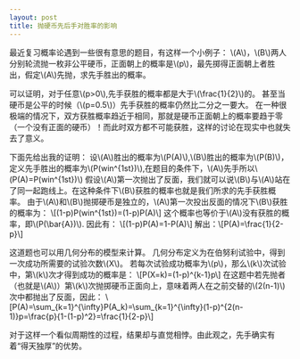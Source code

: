 ```yaml
---
layout: post
title: 抛硬币先后手对胜率的影响
---
```


最近复习概率论遇到一些很有意思的题目，有这样一个小例子：
\\(A\\)，\\(B\\)两人分别轮流抛一枚非公平硬币，正面朝上的概率是\\(p\\)，最先掷得正面朝上者胜出，假定\\(A\\)先抛，求先手胜出的概率。
<!--more-->

可以证明，对于任意\\(p>0\\),先手获胜的概率都是大于\\(\frac{1}{2}\\)的。
甚至当硬币是公平的时候（\\(p=0.5\\)）先手获胜的概率仍然比二分之一要大。
在一种很极端的情况下，双方获胜概率趋近于相同，那就是硬币正面朝上的概率要趋于零（一个没有正面的硬币）！而此时双方都不可能获胜，这样的讨论在现实中也就失去了意义。

下面先给出我的证明：
设\\(A\\)胜出的概率为\\(P(A)\\),\\(B\\)胜出的概率为\\(P(B)\\)，定义先手胜出的概率为\\(P(win^{1st})\\),在题目的条件下，\\(A\\)先手所以\\(P(A)=P(win^{1st})\\)
假设\\(A\\)第一次抛出了反面，我们就可以说\\(B\\)与\\(A\\)站在了同一起跑线上。在这种条件下\\(B\\)获胜的概率也就是我们所求的先手获胜概率。
由于\\(A\\)和\\(B\\)抛掷硬币是独立的，\\(A\\)第一次投出反面的情况下\\(B\\)获胜的概率为：
\\[(1-p)P(win^{1st})=(1-p)P(A)\\]
这个概率也等价于\\(A\\)没有获胜的概率，即\\(P(\bar{A})\\).
因此有：
\\[(1-p)P(A)=1-P(A)\\]
解出：\\[P(A)=\frac{1}{2-p}\\]

这道题也可以用几何分布的模型来计算。
几何分布定义为在伯努利试验中，得到一次成功所需要的试验次数\\(X\\)。
若每次试验成功概率为\\(p\\)，那么\\(k\\)次试验中，第\\(k\\)次才得到成功的概率是：
\\[P(X=k)=(1-p)^{k-1}p\\]
在这题中若先抛者（也就是\\(A\\)）第\\(k\\)次抛掷硬币正面向上，意味着两人在之前交替的\\(2(n-1)\\)次中都抛出了反面，因此：
\\[P(A)=\sum_{k=1}^{\infty}P(A_k)=\sum_{k=1}^{\infty}(1-p)^{2(n-1)}p=\frac{p}{1-(1-p)^2}=\frac{1}{2-p}\\]

对于这样一个看似周期性的过程，结果却与直觉相悖。由此观之，先手确实有着“得天独厚”的优势。

